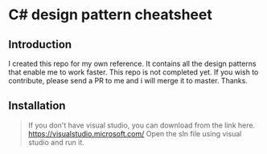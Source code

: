 # C# design pattern cheatsheet

## Introduction

I created this repo for my own reference. It contains all the design patterns that enable me to work faster. This repo is not completed yet. If you wish to contribute, please send a PR to me and i will merge it to master. Thanks.

## Installation

> If you don't have visual studio, you can download from the link here. https://visualstudio.microsoft.com/
> Open the sln file using visual studio and run it.